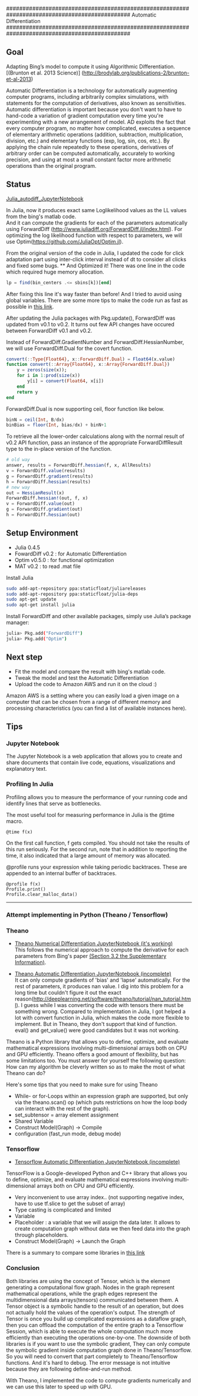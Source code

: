 ##############################################################################################
Automatic Differentiation
##############################################################################################

Goal
------------
Adapting Bing’s model to compute it using Algorithmic Differentiation.
[(Brunton et al. 2013 Science)] (http://brodylab.org/publications-2/brunton-et-al-2013)

Automatic Differentiation is a technology for automatically augmenting computer programs, including arbitrarily complex simulations, with statements for the computation of derivatives, also known as sensitivities. Automatic differentiation is important because you don't want to have to hand-code a variation of gradient computation every time you're experimenting with a new arrangement of model. AD exploits the fact that every computer program, no matter how complicated, executes a sequence of elementary arithmetic operations (addition, subtraction, multiplication, division, etc.) and elementary functions (exp, log, sin, cos, etc.). By applying the chain rule repeatedly to these operations, derivatives of arbitrary order can be computed automatically, accurately to working precision, and using at most a small constant factor more arithmetic operations than the original program.

Status
-------
[Julia_autodiff_JupyterNotebook](https://github.com/misun6312/autodiff/blob/master/Julia_autodiff.ipynb)

In Julia, now it produces exact same Loglikelihood values as the LL values from the bing's matlab code.  
And it can compute the gradients for each of the parameters automatically using ForwardDiff (http://www.juliadiff.org/ForwardDiff.jl/index.html). For optimizing the log likelihood function with respect to parameters, we will use Optim(https://github.com/JuliaOpt/Optim.jl). 

From the original version of the code in Julia, I updated the code for click adaptation part using inter-click interval instead of dt to consider all clicks and fixed some bugs. ** And Optimized it! There was one line in the code which required huge memory allocation.
```julia
lp = find(bin_centers .<= sbins[k])[end]
```
After fixing this line it's way faster than before! And I tried to avoid using global variables. There are some more tips to make the code run as fast as possible in [this link](http://docs.julialang.org/en/release-0.4/manual/performance-tips/?highlight=performance). 

After updating the Julia packages with Pkg.update(), ForwardDiff was updated from v0.1 to v0.2. It turns out few API changes have occured between ForwardDiff v0.1 and v0.2.  

Instead of ForwardDiff.GradientNumber and ForwardDiff.HessianNumber, we will use ForwardDiff.Dual for the covert function.
```julia
convert(::Type{Float64}, x::ForwardDiff.Dual) = Float64(x.value)
function convert(::Array{Float64}, x::Array{ForwardDiff.Dual}) 
    y = zeros(size(x)); 
    for i in 1:prod(size(x)) 
        y[i] = convert(Float64, x[i]) 
    end
    return y
end
```
ForwardDiff.Dual is now supporting ceil, floor function like below. 
```julia
binN = ceil(Int, B/dx) 
binBias = floor(Int, bias/dx) + binN+1  
```
To retrieve all the lower-order calculations along with the normal result of v0.2 API function, pass an instance of the appropriate ForwardDiffResult type to the in-place version of the function.
```julia
# old way
answer, results = ForwardDiff.hessian(f, x, AllResults)
v = ForwardDiff.value(results)
g = ForwardDiff.gradient(results)
h = ForwardDiff.hessian(results) 
# new way
out = HessianResult(x)
ForwardDiff.hessian!(out, f, x)
v = ForwardDiff.value(out)
g = ForwardDiff.gradient(out)
h = ForwardDiff.hessian(out)
```


Setup Environment
-------
* Julia 0.4.5  
* FowardDiff v0.2 : for Automatic Differentiation
* Optim v0.5.0 : for functional optimization
* MAT v0.2 : to read .mat file

Install Julia
```bash
sudo add-apt-repository ppa:staticfloat/juliareleases
sudo add-apt-repository ppa:staticfloat/julia-deps
sudo apt-get update
sudo apt-get install julia
```
Install ForwardDiff and other available packages, simply use Julia’s package manager:
```bash
julia> Pkg.add("ForwardDiff")
julia> Pkg.add("Optim")
```

Next step
-------
* Fit the model and compare the result with bing's matlab code. 
* Tweak the model and test the Automatic Differentiation
* Upload the code to Amazon AWS and run it on the cloud :) 

Amazon AWS is a setting where you can easily load a given image on a computer that can be chosen from a range of different memory and processing characteristics (you can find a list of available instances here). 

Tips
-------
### Jupyter Notebook
The Jupyter Notebook is a web application that allows you to create and share documents that contain live code, equations, visualizations and explanatory text. 

### Profiling In Julia
Profiling allows you to measure the performance of your running code and identify lines that serve as bottlenecks.

The most useful tool for measuring performance in Julia is the @time macro.
```
@time f(x)
```
On the first call function, f gets compiled. You should not take the results of this run seriously. For the second run, note that in addition to reporting the time, it also indicated that a large amount of memory was allocated.

@profile runs your expression while taking periodic backtraces. These are appended to an internal buffer of backtraces.
```
@profile f(x)
Profile.print()
Profile.clear_malloc_data() 
```


******
### Attempt implementing in Python (Theano / Tensorflow) 

### Theano 
* [Theano Numerical Differentiation JupyterNotebook (it's working)](https://github.com/misun6312/autodiff/blob/master/Theano_Manualdiff.ipynb)   
This follows the numerical approach to compute the derivative for each parameters from Bing's paper [(Section 3.2 the Supplementary Information)](http://science.sciencemag.org/content/suppl/2013/04/04/340.6128.95.DC1).  

* [Theano Automatic Differentiation JupyterNotebook (incomplete)](https://github.com/misun6312/autodiff/blob/master/Theano_autodiff.ipynb)   
It can only compute gradients of 'bias' and 'lapse' automatically. For the rest of parameters, it produces nan value.
I dig into this problem for a long time but couldn't figure it out the exact reason(http://deeplearning.net/software/theano/tutorial/nan_tutorial.html).
I guess while I was converting the code with tensors there must be something wrong. Compared to implementation in Julia, I got helped a lot with convert function in Julia, which makes the code more flexible to implement. But in Theano, they don't support that kind of function. eval() and get_value() were good candidates but it was not working. 

Theano is a Python library that allows you to define, optimize, and evaluate mathematical expressions involving multi-dimensional arrays both on CPU and GPU efficiently. Theano offers a good amount of flexibility, but has some limitations too. You must answer for yourself the following question: How can my algorithm be cleverly written so as to make the most of what Theano can do?   

Here's some tips that you need to make sure for using Theano
- While- or for-Loops within an expression graph are supported, but only via the theano.scan() op (which puts restrictions on how the loop body can interact with the rest of the graph).
- set_subtensor = array element assignment
- Shared Variable
- Construct Model(Graph) -> Compile
- configuration (fast_run mode, debug mode)

### Tensorflow 
* [Tensorflow Automatic Differentiation JupyterNotebook (incomplete)](https://github.com/misun6312/autodiff/blob/master/Tensorflow_autodiff3.ipynb)  

TensorFlow is a Google-developed Python and C++ library that allows you to define, optimize, and evaluate mathematical expressions involving multi-dimensional arrays both on CPU and GPU efficiently.

- Very inconvenient to use array index.. (not supporting negative index, have to use tf.slice to get the subset of array)
- Type casting is complicated and limited
- Variable
- Placeholder : a variable that we will assign the data later. It allows to create computation graph without data we then feed data into the graph through placeholders.
- Construct Model(Graph) -> Launch the Graph

There is a summary to compare some libraries in [this link](http://deeplearning4j.org/compare-dl4j-torch7-pylearn.html)

### Conclusion
Both libraries are using the concept of Tensor, which is the element generating a computational flow graph. Nodes in the graph represent mathematical operations, while the graph edges represent the multidimensional data arrays(tensors) communicated between them. A Tensor object is a symbolic handle to the result of an operation, but does not actually hold the values of the operation's output. 
The strength of Tensor is once you build up complicated expressions as a dataflow graph, then you can offload the computation of the entire graph to a Tensorflow Session, which is able to execute the whole computation much more efficiently than executing the operations one-by-one. 
The downside of both libraries is if you want to use the symbolic gradient, They can only compute the symbolic gradient inside computation graph done in Theano/Tensorflow. So you will need to convert that part completely to Theano/Tensorflow functions. And it's hard to debug. The error message is not intuitive because they are following define-and-run method. 

With Theano, I implemented the code to compute gradients numerically and we can use this later to speed up with GPU. 
